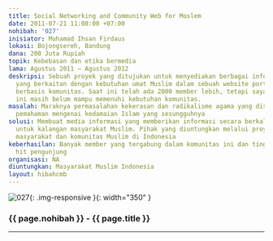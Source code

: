 ```yaml
---
title: Social Networking and Community Web for Moslem
date: 2011-07-21 11:08:00 +07:00
nohibah: '027'
inisiator: Muhamad Ihsan Firdaus
lokasi: Bojongsereh, Bandung
dana: 200 Juta Rupiah
topik: Kebebasan dan etika bermedia
lama: Agustus 2011 – Agustus 2012
deskripsi: Sebuah proyek yang ditujukan untuk menyediakan berbagai informasi dan artikel
  yang berkaitan dengan kebutuhan umat Muslim dalam sebuah website portal berita Muslim
  berbasis komunitas. Saat ini telah ada 2000 member lebih, tetapi sayangnya website
  ini masih belum mampu memenuhi kebutuhan komunitas.
masalah: Maraknya permasalahan kekerasan dan radikalisme agama yang disebabkan kurangnya
  pemahaman mengenai kedamaian Islam yang sesungguhnya
solusi: Membuat media informasi yang memberikan informasi secara berkala terutama
  untuk kalangan masyarakat Muslim. Pihak yang diuntungkan melalui proyek ini adalah
  masyarakat dan komunitas Muslim di Indonesia
keberhasilan: Banyak member yang tergabung dalam komunitas ini dan tingginya jumlah
  hit pengunjung
organisasi: NA
diuntungkan: Masyarakat Muslim Indonesia
layout: hibahcmb
---
```


![027](/static/img/hibahcmb/027.png){: .img-responsive }{: width="350" }

### {{ page.nohibah }} - {{ page.title }}

---
